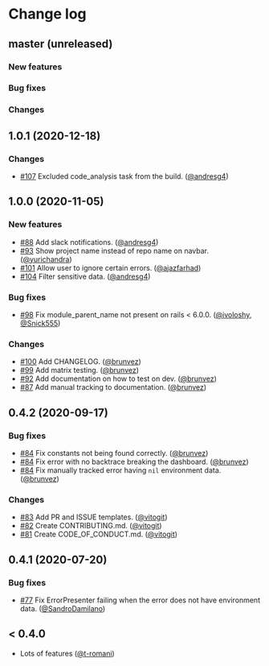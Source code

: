 # Change log

## master (unreleased)

### New features

### Bug fixes

### Changes

## 1.0.1 (2020-12-18)

### Changes

* [#107](https://github.com/rootstrap/exception_hunter/pull/107) Excluded code_analysis task from the build. ([@andresg4][])

## 1.0.0 (2020-11-05)

### New features

* [#88](https://github.com/rootstrap/exception_hunter/pull/88) Add slack notifications. ([@andresg4][])
* [#93](https://github.com/rootstrap/exception_hunter/pull/93) Show project name instead of repo name on navbar. ([@yurichandra][])
* [#101](https://github.com/rootstrap/exception_hunter/pull/101) Allow user to ignore certain errors. ([@ajazfarhad][])
* [#104](https://github.com/rootstrap/exception_hunter/pull/104) Filter sensitive data. ([@andresg4][])

### Bug fixes

* [#98](https://github.com/rootstrap/exception_hunter/pull/98) Fix module_parent_name not present on rails < 6.0.0. ([@ivoloshy][], [@Snick555][])

### Changes

* [#100](https://github.com/rootstrap/exception_hunter/pull/100) Add CHANGELOG. ([@brunvez][])
* [#99](https://github.com/rootstrap/exception_hunter/pull/99) Add matrix testing. ([@brunvez][])
* [#92](https://github.com/rootstrap/exception_hunter/pull/92) Add documentation on how to test on dev. ([@brunvez][])
* [#87](https://github.com/rootstrap/exception_hunter/pull/87) Add manual tracking to documentation. ([@brunvez][])

## 0.4.2 (2020-09-17)

### Bug fixes

* [#84](https://github.com/rootstrap/exception_hunter/pull/84) Fix constants not being found correctly. ([@brunvez][])
* [#84](https://github.com/rootstrap/exception_hunter/pull/84) Fix error with no backtrace breaking the dashboard. ([@brunvez][])
* [#84](https://github.com/rootstrap/exception_hunter/pull/84) Fix manually tracked error having `nil` environment data. ([@brunvez][])

### Changes

* [#83](https://github.com/rootstrap/exception_hunter/pull/83) Add PR and ISSUE templates. ([@vitogit][])
* [#82](https://github.com/rootstrap/exception_hunter/pull/82) Create CONTRIBUTING.md. ([@vitogit][])
* [#81](https://github.com/rootstrap/exception_hunter/pull/81) Create CODE_OF_CONDUCT.md. ([@vitogit][])

## 0.4.1 (2020-07-20)

### Bug fixes

* [#77](https://github.com/rootstrap/exception_hunter/pull/77) Fix ErrorPresenter failing when the error does not have environment data. ([@SandroDamilano][])

## < 0.4.0

* Lots of features ([@t-romani][])

[@brunvez]: https://github.com/brunvez
[@andresg4]: https://github.com/andresg4
[@ivoloshy]: https://github.com/ivoloshy
[@SandroDamilano]: https://github.com/SandroDamilano
[@Snick555]: https://github.com/Snick555
[@t-romani]: https://github.com/t-romani
[@vitogit]: https://github.com/vitogit
[@yurichandra]: https://github.com/yurichandra
[@ajazfarhad]: https://github.com/ajazfarhad
